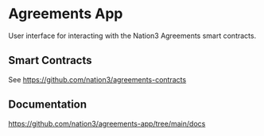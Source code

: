 # Agreements App

User interface for interacting with the Nation3 Agreements smart contracts.

## Smart Contracts

See https://github.com/nation3/agreements-contracts

## Documentation

https://github.com/nation3/agreements-app/tree/main/docs
